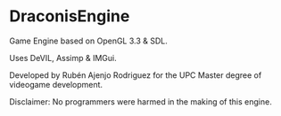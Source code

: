 # DraconisEngine

Game Engine based on OpenGL 3.3 & SDL.

Uses DeVIL, Assimp & IMGui.

Developed by Rubén Ajenjo Rodriguez for the UPC Master degree of videogame development.

Disclaimer: No programmers were harmed in the making of this engine.
